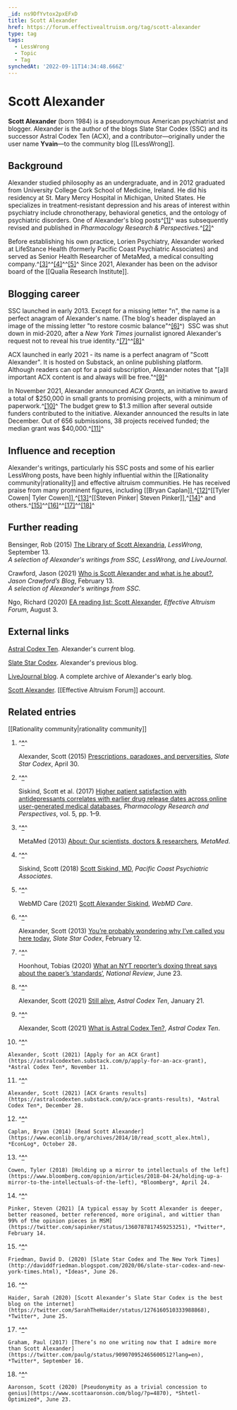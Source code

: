 ```yaml
---
_id: ns9DfYvtox2pxEFxD
title: Scott Alexander
href: https://forum.effectivealtruism.org/tag/scott-alexander
type: tag
tags:
  - LessWrong
  - Topic
  - Tag
synchedAt: '2022-09-11T14:34:48.666Z'
---
```

# Scott Alexander

**Scott Alexander** (born 1984) is a pseudonymous American psychiatrist and blogger. Alexander is the author of the blogs Slate Star Codex (SSC) and its successor Astral Codex Ten (ACX), and a contributor—originally under the user name **Yvain**—to the community blog [[LessWrong]].

Background
----------

Alexander studied philosophy as an undergraduate, and in 2012 graduated from University College Cork School of Medicine, Ireland. He did his residency at St. Mary Mercy Hospital in Michigan, United States. He specializes in treatment-resistant depression and his areas of interest within psychiatry include chronotherapy, behavioral genetics, and the ontology of psychiatric disorders. One of Alexander's blog posts^[\[1\]](#fnbp7vt5jghu5)^ was subsequently revised and published in *Pharmacology Research & Perspectives.*^[\[2\]](#fnsdctli4eu7l)^

Before establishing his own practice, Lorien Psychiatry, Alexander worked at LifeStance Health (formerly Pacific Coast Psychiatric Associates) and served as Senior Health Researcher of MetaMed, a medical consulting company.^[\[3\]](#fnu430tt23cce)^^[\[4\]](#fngrktaufo6i)^^[\[5\]](#fnpsghbo11shi)^ Since 2021, Alexander has been on the advisor board of the [[Qualia Research Institute]].

Blogging career
---------------

SSC launched in early 2013. Except for a missing letter "n", the name is a perfect anagram of Alexander's name. (The blog's header displayed an image of the missing letter "to restore cosmic balance"^[\[6\]](#fn9qk7vdxuo1t)^)  SSC was shut down in mid-2020, after a *New York Times* journalist ignored Alexander's request not to reveal his true identity.^[\[7\]](#fn9zp125fel6o)^^[\[8\]](#fnxpmreehr2dj)^

ACX launched in early 2021 - its name is a perfect anagram of "Scott Alexander". It is hosted on Substack, an online publishing platform. Although readers can opt for a paid subscription, Alexander notes that "\[a\]ll important ACX content is and always will be free."^[\[9\]](#fn53y92wfwieq)^

In November 2021, Alexander announced *ACX Grants*, an initiative to award a total of $250,000 in small grants to promising projects, with a minimum of paperwork.^[\[10\]](#fn7rtjovtpln5)^ The budget grew to $1.3 million after several outside funders contributed to the initiative. Alexander announced the results in late December. Out of 656 submissions, 38 projects received funded; the median grant was $40,000.^[\[11\]](#fndd0p6x77ie7)^

Influence and reception
-----------------------

Alexander's writings, particularly his SSC posts and some of his earlier LessWrong posts, have been highly influential within the [[Rationality community|rationality]] and effective altruism communities. He has received praise from many prominent figures, including [[Bryan Caplan]],^[\[12\]](#fnn1wsl523t0h)^[[Tyler Cowen| Tyler Cowen]],^[\[13\]](#fnjlqbu47huy)^[[Steven Pinker| Steven Pinker]],^[\[14\]](#fn7o50nx66pmv)^ and others.^[\[15\]](#fn1wb8xj121h7)^^[\[16\]](#fn8c76tp4hzs9)^^[\[17\]](#fnwxup5971ug)^^[\[18\]](#fnxu2xjp1w3bs)^

Further reading
---------------

Bensinger, Rob (2015) [The Library of Scott Alexandria](https://www.lesswrong.com/posts/vwqLfDfsHmiavFAGP/the-library-of-scott-alexandria), *LessWrong*, September 13.  
*A selection of Alexander's writings from SSC, LessWrong, and LiveJournal.*

Crawford, Jason (2021) [Who is Scott Alexander and what is he about?](https://jasoncrawford.org/guide-to-scott-alexander-and-slate-star-codex), *Jason Crawford’s Blog*, February 13.  
*A selection of Alexander's writings from SSC.*

Ngo, Richard (2020) [EA reading list: Scott Alexander](https://forum.effectivealtruism.org/s/NKTk9s4tZPiA4aySj/p/n2CFotW9eQmSJoGTy), *Effective Altruism Forum*, August 3.

External links
--------------

[Astral Codex Ten](https://astralcodexten.substack.com/). Alexander's current blog.

[Slate Star Codex](https://slatestarcodex.com/). Alexander's previous blog.

[LiveJournal blog](https://archive.fo/fCFQx). A complete archive of Alexander's early blog.

[Scott Alexander](https://forum.effectivealtruism.org/users/scott-alexander). [[Effective Altruism Forum]] account.

Related entries
---------------

[[Rationality community|rationality community]]

1.  ^**[^](#fnrefbp7vt5jghu5)**^
    
    Alexander, Scott (2015) [Prescriptions, paradoxes, and perversities](https://slatestarcodex.com/2015/04/30/prescriptions-paradoxes-and-perversities/), *Slate Star Codex*, April 30.
    
2.  ^**[^](#fnrefsdctli4eu7l)**^
    
    Siskind, Scott et al. (2017) [Higher patient satisfaction with antidepressants correlates with earlier drug release dates across online user-generated medical databases](http://doi.org/10.1002/prp2.355), *Pharmacology Research and Perspectives*, vol. 5, pp. 1–9.
    
3.  ^**[^](#fnrefu430tt23cce)**^
    
    MetaMed (2013) [About: Our scientists, doctors & researchers](http://web.archive.org/web/20130403064221/http://metamed.com/our-scientists-doctors-researchers), *MetaMed*.
    
4.  ^**[^](#fnrefgrktaufo6i)**^
    
    Siskind, Scott (2018) [Scott Siskind, MD](http://web.archive.org/web/20180504090152/pcpasf.com/scott-siskind-md), *Pacific Coast Psychiatric Associates*.
    
5.  ^**[^](#fnrefpsghbo11shi)**^
    
    WebMD Care (2021) [Scott Alexander Siskind](https://doctor.webmd.com/doctor/scott-siskind-3481d1e8-fd8c-44b9-9d6e-44c32a16350f-overview), *WebMD Care*.
    
6.  ^**[^](#fnref9qk7vdxuo1t)**^
    
    Alexander, Scott (2013) [You’re probably wondering why I’ve called you here today](https://slatestarcodex.com/2013/02/12/youre-probably-wondering-why-ive-called-you-here-today/), *Slate Star Codex*, February 12.
    
7.  ^**[^](#fnref9zp125fel6o)**^
    
    Hoonhout, Tobias (2020) [What an NYT reporter’s doxing threat says about the paper’s ‘standards’](https://www.nationalreview.com/news/what-a-nyt-reporters-doxxing-threat-says-about-the-papers-standards/), *National Review*, June 23.
    
8.  ^**[^](#fnrefxpmreehr2dj)**^
    
    Alexander, Scott (2021) [Still alive](https://astralcodexten.substack.com/p/still-alive), *Astral Codex Ten*, January 21.
    
9.  ^**[^](#fnref53y92wfwieq)**^
    
    Alexander, Scott (2021) [What is Astral Codex Ten?](https://astralcodexten.substack.com/about), *Astral Codex Ten*.
    
10.  ^**[^](#fnref7rtjovtpln5)**^
    
    Alexander, Scott (2021) [Apply for an ACX Grant](https://astralcodexten.substack.com/p/apply-for-an-acx-grant), *Astral Codex Ten*, November 11.
    
11.  ^**[^](#fnrefdd0p6x77ie7)**^
    
    Alexander, Scott (2021) [ACX Grants results](https://astralcodexten.substack.com/p/acx-grants-results), *Astral Codex Ten*, December 28.
    
12.  ^**[^](#fnrefn1wsl523t0h)**^
    
    Caplan, Bryan (2014) [Read Scott Alexander](https://www.econlib.org/archives/2014/10/read_scott_alex.html), *EconLog*, October 28.
    
13.  ^**[^](#fnrefjlqbu47huy)**^
    
    Cowen, Tyler (2018) [Holding up a mirror to intellectuals of the left](https://www.bloomberg.com/opinion/articles/2018-04-24/holding-up-a-mirror-to-the-intellectuals-of-the-left), *Bloomberg*, April 24.
    
14.  ^**[^](#fnref7o50nx66pmv)**^
    
    Pinker, Steven (2021) [A typical essay by Scott Alexander is deeper, better reasoned, better referenced, more original, and wittier than 99% of the opinion pieces in MSM](https://twitter.com/sapinker/status/1360787817459253251), *Twitter*, February 14.
    
15.  ^**[^](#fnref1wb8xj121h7)**^
    
    Friedman, David D. (2020) [Slate Star Codex and The New York Times](http://daviddfriedman.blogspot.com/2020/06/slate-star-codex-and-new-york-times.html), *Ideas*, June 26.
    
16.  ^**[^](#fnref8c76tp4hzs9)**^
    
    Haider, Sarah (2020) [Scott Alexander’s Slate Star Codex is the best blog on the internet](https://twitter.com/SarahTheHaider/status/1276160510333988868), *Twitter*, June 25.
    
17.  ^**[^](#fnrefwxup5971ug)**^
    
    Graham, Paul (2017) [There’s no one writing now that I admire more than Scott Alexander](https://twitter.com/paulg/status/909070952465600512?lang=en), *Twitter*, September 16.
    
18.  ^**[^](#fnrefxu2xjp1w3bs)**^
    
    Aaronson, Scott (2020) [Pseudonymity as a trivial concession to genius](https://www.scottaaronson.com/blog/?p=4870), *Shtetl-Optimized*, June 23.